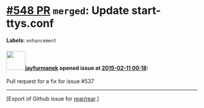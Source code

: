 [\#548 PR](https://github.com/rear/rear/pull/548) `merged`: Update start-ttys.conf
==================================================================================

**Labels**: `enhancement`

#### <img src="https://avatars.githubusercontent.com/u/8660918?v=4" width="50">[jayfurmanek](https://github.com/jayfurmanek) opened issue at [2015-02-11 00:18](https://github.com/rear/rear/pull/548):

Pull request for a fix for issue \#537

------------------------------------------------------------------------

\[Export of Github issue for
[rear/rear](https://github.com/rear/rear).\]
